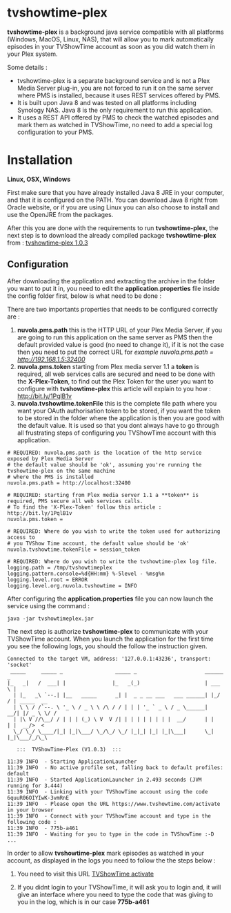 tvshowtime-plex
===============

**tvshowtime-plex** is a background java service compatible with all platforms (Windows, MacOS, Linux, NAS), that will 
allow you to mark automatically episodes in your TVShowTime account as soon as you did watch them in your Plex system.

Some details : 

  - tvshowtime-plex is a separate background service and is not a Plex Media Server plug-in, you are not forced to run it
  on the same server where PMS is installed, because it uses REST services offered by PMS.
  - It is built upon Java 8 and was tested on all platforms including Synology NAS. Java 8 is the only requirement to run
  this application.
  - It uses a REST API offered by PMS to check the watched episodes and mark them as watched in TVShowTime, no need to add
  a special log configuration to your PMS.

Installation
===============

**Linux, OSX, Windows**

First make sure that you have already installed Java 8 JRE in your computer, and that it is configured on the PATH.
You can download Java 8 right from Oracle website, or if you are using Linux you can also choose to install and use the OpenJRE from the packages.

After this you are done with the requirements to run **tvshowtime-plex**, the next step is to download the already compiled package **tvshowtime-plex** from : [tvshowtime-plex 1.0.3](https://github.com/imrabti/tvshowtime-plex/releases/download/1.0.3/tvshowtime-plex-1.0.3.zip)

Configuration
-------------

After downloading the application and extracting the archive in the folder you want to put it in, you need to edit the **application.properties** file inside the config folder first, below is what need to be done : 

There are two importants properties that needs to be configured correctly are : 

1. **nuvola.pms.path** this is the HTTP URL of your Plex Media Server, if you are going to run this application on the same server as PMS then the default provided value is good (no need to change it), if it is not the case then you need to put the correct URL for _example nuvola.pms.path = http://192.168.1.5:32400_
2. **nuvola.pms.token** starting from Plex media server 1.1 a **token** is required, all web services calls are secured and need to be done with the **X-Plex-Token**, to find out the Plex Token for the user you want to configure with **tvshowtime-plex** this article will explain to you how : http://bit.ly/1PqlB1v
3. **nuvola.tvshowtime.tokenFile** this is the complete file path where you want your OAuth authorisation token to be stored, if you want the token to be stored in the folder where the application is then you are good with the default value. It is used so that you dont always have to go through all frustrating steps of configuring you TVShowTime account with this application.

```
# REQUIRED: nuvola.pms.path is the location of the http service exposed by Plex Media Server
# the default value should be 'ok', assuming you're running the tvshowtime-plex on the same machine
# where the PMS is installed
nuvola.pms.path = http://localhost:32400

# REQUIRED: starting from Plex media server 1.1 a **token** is required, PMS secure all web services calls.
# To find the 'X-Plex-Token' follow this article : http://bit.ly/1PqlB1v
nuvola.pms.token =

# REQUIRED: Where do you wish to write the token used for authorizing access to
# you TVShow Time account, the default value should be 'ok'
nuvola.tvshowtime.tokenFile = session_token

# REQUIRED: Where do you wish to write the tvshowtime-plex log file.
logging.path = /tmp/tvshowtimeplex
logging.pattern.console=%d{HH:mm} %-5level - %msg%n
logging.level.root = ERROR
logging.level.org.nuvola.tvshowtime = INFO
```

After configuring the **application.properties** file you can now launch the service using the command :

```
java -jar tvshowtimeplex.jar
```

The next step is authorize **tvshowtime-plex** to communicate with your TVShowTime account. When you launch the application for the first time you see the following logs, you should the follow the instruction given.

```
Connected to the target VM, address: '127.0.0.1:43236', transport: 'socket'
 _____     _____ _                 _____ _                      ______ _
|_   _|   /  ___| |               |_   _(_)                     | ___ \ |
  | |_   _\ `--.| |__   _____      _| |  _ _ __ ___   ___ ______| |_/ / | _____  __
  | \ \ / /`--. \ '_ \ / _ \ \ /\ / / | | | '_ ` _ \ / _ \______|  __/| |/ _ \ \/ /
  | |\ V //\__/ / | | | (_) \ V  V /| | | | | | | | |  __/      | |   | |  __/>  <
  \_/ \_/ \____/|_| |_|\___/ \_/\_/ \_/ |_|_| |_| |_|\___|      \_|   |_|\___/_/\_\

   :::  TVShowTime-Plex (V1.0.3)  :::

11:39 INFO  - Starting ApplicationLauncher
11:39 INFO  - No active profile set, falling back to default profiles: default
11:39 INFO  - Started ApplicationLauncher in 2.493 seconds (JVM running for 3.444)
11:39 INFO  - Linking with your TVShowTime account using the code 6quuR06OIYIwK-3vmRnE
11:39 INFO  - Please open the URL https://www.tvshowtime.com/activate in your browser
11:39 INFO  - Connect with your TVShowTime account and type in the following code : 
11:39 INFO  - 775b-a461
11:39 INFO  - Waiting for you to type in the code in TVShowTime :-D ...
```

In order to allow **tvshowtime-plex** mark episodes as watched in your account, as displayed in the logs you need to follow the the steps below :

1. You need to visit this URL [TVShowTime activate](https://www.tvshowtime.com/activate)

2. If you didnt login to your TVShowTime, it will ask you to login and, it will give an interface where you need to type the code that was giving to you in the log, which is in our case **775b-a461**

